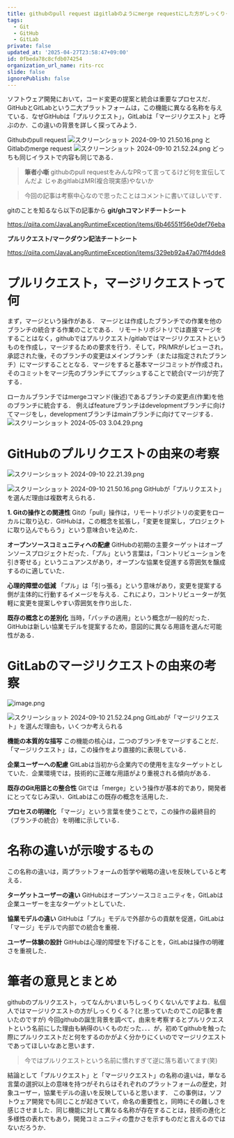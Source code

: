 ```yaml
---
title: githubのpull request はgitlabのようにmerge requestにした方がしっくりくると思う
tags:
  - Git
  - GitHub
  - GitLab
private: false
updated_at: '2025-04-27T23:58:47+09:00'
id: 0fbeda78c8cfdb074254
organization_url_name: rits-rcc
slide: false
ignorePublish: false
---
```

ソフトウェア開発において，コード変更の提案と統合は重要なプロセスだ．GitHubとGitLabという二大プラットフォームは，この機能に異なる名称を与えている．なぜGitHubは「プルリクエスト」，GitLabは「マージリクエスト」と呼ぶのか．この違いの背景を詳しく探ってみよう．

Githubのpull request
![スクリーンショット 2024-09-10 21.50.16.png](https://qiita-image-store.s3.ap-northeast-1.amazonaws.com/0/3757442/96c08211-516b-4dc1-dba3-65ee82b3831f.png)
と
Gitlabのmerge request
![スクリーンショット 2024-09-10 21.52.24.png](https://qiita-image-store.s3.ap-northeast-1.amazonaws.com/0/3757442/b11e0bda-69b6-f24e-4291-88ec1c48ae24.png)
どっちも同じイラストで内容も同じである．

> **筆者小噺**
> githubのpull requestをみんなPRって言ってるけど何を宣伝してんだよ
> じゃあgitlabはMR(複合現実感)やないか

> 今回の記事は考察中心なので思ったことはコメントに書いてほしいです．

gitのことを知るなら以下の記事から
**git/ghコマンドチートシート**

https://qiita.com/JavaLangRuntimeException/items/6b46551f56e0def76eba

**プルリクエスト/マークダウン記法チートシート**

https://qiita.com/JavaLangRuntimeException/items/329eb92a47a07ff4dde8

# プルリクエスト，マージリクエストって何
まず，マージという操作がある．
マージとは作成したブランチでの作業を他のブランチの統合する作業のことである．
リモートリポジトリでは直接マージをすることはなく，githubではプルリクエスト/gitlabではマージリクエストというものを作成し，マージするための要求を行う．そして，PR/MRがレビューされ，承認された後，そのブランチの変更はメインブランチ（または指定されたブランチ）にマージすることとなる．マージをすると基本マージコミットが作成され，そのコミットをマージ先のブランチにてプッシュすることで統合(マージ)が完了する．

ローカルブランチではmergeコマンド(後述)であるブランチの変更点(作業)を他のブランチに統合する．
例えばfeatureブランチはdevelopmentブランチに向けてマージをし，developmentブランチはmainブランチに向けてマージする．
![スクリーンショット 2024-05-03 3.04.29.png](https://qiita-image-store.s3.ap-northeast-1.amazonaws.com/0/3757442/883b9a90-b7ff-22b3-d5d1-4ab8146e7ae8.png)


# GitHubのプルリクエストの由来の考察
![スクリーンショット 2024-09-10 22.21.39.png](https://qiita-image-store.s3.ap-northeast-1.amazonaws.com/0/3757442/15bd55eb-3434-8e55-dbbf-da965d0b3c91.png)


![スクリーンショット 2024-09-10 21.50.16.png](https://qiita-image-store.s3.ap-northeast-1.amazonaws.com/0/3757442/96c08211-516b-4dc1-dba3-65ee82b3831f.png)
GitHubが「プルリクエスト」を選んだ理由は複数考えられる．

**1. Gitの操作との関連性**
   Gitの「pull」操作は，リモートリポジトリの変更をローカルに取り込む．GitHubは，この概念を拡張し，「変更を提案し，プロジェクトに取り込んでもらう」という意味合いを込めた．

**オープンソースコミュニティへの配慮**
   GitHubの初期の主要ターゲットはオープンソースプロジェクトだった．「プル」という言葉は，「コントリビューションを引き寄せる」というニュアンスがあり，オープンな協業を促進する雰囲気を醸成するのに適していた．

**心理的障壁の低減**
   「プル」は「引っ張る」という意味があり，変更を提案する側が主体的に行動するイメージを与える．これにより，コントリビューターが気軽に変更を提案しやすい雰囲気を作り出した．

**既存の概念との差別化**
   当時，「パッチの適用」という概念が一般的だった．GitHubは新しい協業モデルを提案するため，意図的に異なる用語を選んだ可能性がある．

# GitLabのマージリクエストの由来の考察
![image.png](https://qiita-image-store.s3.ap-northeast-1.amazonaws.com/0/3757442/ca3023c3-bcd4-afd7-8d0d-efcd2cd30f10.png)

![スクリーンショット 2024-09-10 21.52.24.png](https://qiita-image-store.s3.ap-northeast-1.amazonaws.com/0/3757442/b11e0bda-69b6-f24e-4291-88ec1c48ae24.png)
                GitLabが「マージリクエスト」を選んだ理由も，いくつか考えられる

**機能の本質的な描写**
   この機能の核心は，二つのブランチをマージすることだ．「マージリクエスト」は，この操作をより直接的に表現している．

**企業ユーザーへの配慮**
   GitLabは当初から企業内での使用を主なターゲットとしていた．企業環境では，技術的に正確な用語がより重視される傾向がある．

**既存のGit用語との整合性**
   Gitでは「merge」という操作が基本的であり，開発者にとってなじみ深い．GitLabはこの既存の概念を活用した．

**プロセスの明確化**
   「マージ」という言葉を使うことで，この操作の最終目的（ブランチの統合）を明確に示している．

# 名称の違いが示唆するもの

この名称の違いは，両プラットフォームの哲学や戦略の違いを反映していると考える．

**ターゲットユーザーの違い**
   GitHubはオープンソースコミュニティを，GitLabは企業ユーザーを主なターゲットとしていた．

**協業モデルの違い**
   GitHubは「プル」モデルで外部からの貢献を促進，GitLabは「マージ」モデルで内部での統合を重視．

**ユーザー体験の設計**
   GitHubは心理的障壁を下げることを，GitLabは操作の明確さを重視した．

# 筆者の意見とまとめ
githubのプルリクエスト，ってなんかいまいちしっくりくないんですよね．私個人ではマージリクエストの方がしっくりくる？(と思っていたのでこの記事を書いたのですが)
今回githubの誕生背景を調べて，由来を考察するとプルリクエストという名前にした理由も納得のいくものだった．．．が，初めてgithubを触った際にプルリクエストだと何をするのかがよく分かりにくいのでマージリクエストであってほしいなあと思います．

> 今ではプルリクエストという名前に慣れすぎて逆に落ち着いてます(笑)

結論として「プルリクエスト」と「マージリクエスト」の名称の違いは，単なる言葉の選択以上の意味を持つがそれらはそれぞれのプラットフォームの歴史，対象ユーザー，協業モデルの違いを反映していると思います．
この事例は，ソフトウェア開発でも同じことが起きていて，命名の重要性と，同時にその難しさを感じさせました．同じ機能に対して異なる名称が存在することは，技術の進化と多様性の表れでもあり，開発コミュニティの豊かさを示すものだと言えるのではないだろうか．
